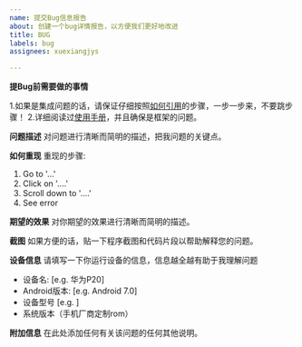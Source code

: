 ```yaml
---
name: 提交Bug信息报告
about: 创建一个bug详情报告，以方便我们更好地改进
title: BUG
labels: bug
assignees: xuexiangjys

---
```


**提Bug前需要做的事情**

1.如果是集成问题的话，请保证仔细按照[如何引用](https://github.com/xuexiangjys/XUI/wiki/%E5%A6%82%E4%BD%95%E5%BC%95%E7%94%A8)的步骤，一步一步来，不要跳步骤！
2.详细阅读过[使用手册](https://github.com/xuexiangjys/XUI/wiki)，并且确保是框架的问题。


**问题描述**
对问题进行清晰而简明的描述，把我问题的关键点。

**如何重现**
重现的步骤:
1. Go to '...'
2. Click on '....'
3. Scroll down to '....'
4. See error

**期望的效果**
对你期望的效果进行清晰而简明的描述。

**截图**
如果方便的话，贴一下程序截图和代码片段以帮助解释您的问题。

**设备信息**
请填写一下你运行设备的信息，信息越全越有助于我理解问题
 - 设备名: [e.g. 华为P20]
 - Android版本: [e.g. Android 7.0]
 - 设备型号 [e.g. ]
 - 系统版本（手机厂商定制rom）

**附加信息**
在此处添加任何有关该问题的任何其他说明。
